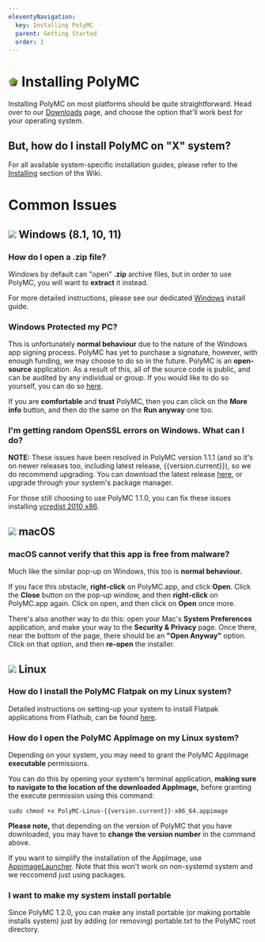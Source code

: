 ```yaml
---
eleventyNavigation:
  key: Installing PolyMC
  parent: Getting Started
  order: 1
---
```


# <img src="https://raw.githubusercontent.com/PolyMC/PolyMC/e909cc363d2236ad99601222728bad5b1ea71c31/program_info/org.polymc.PolyMC.svg" height="20" /> Installing PolyMC

Installing PolyMC on most platforms should be quite straightforward. Head over to our [Downloads](/download/) page, and choose the option that'll work best for your operating system.

## But, how do I install PolyMC on "X" system?

For all available system-specific installation guides, please refer to the [Installing](../../installing) section of the Wiki.

# Common Issues

## <img src="https://upload.wikimedia.org/wikipedia/commons/9/94/M_box.svg" height="20" /> Windows (8.1, 10, 11)

### How do I open a .zip file?

Windows by default can "open" **.zip** archive files, but in order to use PolyMC, you will want to **extract** it instead.

For more detailed instructions, please see our dedicated [Windows](../../installing/windows) install guide.

### Windows Protected my PC?

This is unfortunately **normal behaviour** due to the nature of the Windows app signing process. PolyMC has yet to purchase a signature, however, with enough funding, we may choose to do so in the future. PolyMC is an **open-source** application. As a result of this, all of the source code is public, and can be audited by any individual or group. If you would like to do so yourself, you can do so [here](https://github.com/PolyMC/PolyMC).

If you are **comfortable** and **trust** PolyMC, then you can click on the **More info** button, and then do the same on the **Run anyway** one too.

### I'm getting random OpenSSL errors on Windows. What can I do?
**NOTE:** These issues have been resolved in PolyMC version 1.1.1 (and so it's on newer releases too, including latest release, {{version.current}}), so we do recommend upgrading. You can download the latest release [here](/download/), or upgrade through your system's package manager.

For those still choosing to use PolyMC 1.1.0, you can fix these issues installing [vcredist 2010 x86](https://download.microsoft.com/download/C/6/D/C6D0FD4E-9E53-4897-9B91-836EBA2AACD3/vcredist_x86.exe).

## <img src="https://upload.wikimedia.org/wikipedia/commons/8/84/Apple_Computer_Logo_rainbow.svg" height="20" /> macOS

### macOS cannot verify that this app is free from malware?

Much like the similar pop-up on Windows, this too is **normal behaviour.**

If you face this obstacle, **right-click** on PolyMC.app, and click **Open**. Click the **Close** button on the pop-up window, and then **right-click** on PolyMC.app again. Click on open, and then click on **Open** once more.
 
There's also another way to do this: open your Mac's **System Preferences** application, and make your way to the **Security & Privacy** page. Once there, near the bottom of the page, there should be an **"Open Anyway"** option. Click on that option, and then **re-open** the installer.

## <img src="https://upload.wikimedia.org/wikipedia/commons/3/3c/TuxFlat.svg" height="20" /> Linux

### How do I install the PolyMC Flatpak on my Linux system?

Detailed instructions on setting-up your system to install Flatpak applications from Flathub, can be found [here](https://flatpak.org/setup/).

### How do I open the PolyMC AppImage on my Linux system?

Depending on your system, you may need to grant the PolyMC AppImage **executable** permissions.

You can do this by opening your system's terminal application, **making sure to navigate to the location of the downloaded AppImage,** before granting the execute permission using this command:

```
sudo chmod +x PolyMC-Linux-{{version.current}}-x86_64.appimage
```
**Please note,** that depending on the version of PolyMC that you have downloaded, you may have to **change the version number** in the command above.

If you want to simplify the installation of the AppImage, use [AppimageLauncher](https://github.com/TheAssassin/AppImageLauncher). Note that this won't work on non-systemd system and we reccomend just using packages.


### I want to make my system install portable 

Since PolyMC 1.2.0, you can make any install portable (or making portable installs system) just by adding (or removing) portable.txt to the PolyMC root directory.

